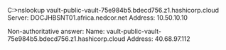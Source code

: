 C:\>nslookup vault-public-vault-75e984b5.bdecd756.z1.hashicorp.cloud
Server:  DOCJHBSNT01.africa.nedcor.net
Address:  10.50.10.10

Non-authoritative answer:
Name:    vault-public-vault-75e984b5.bdecd756.z1.hashicorp.cloud
Address:  40.68.97.112

